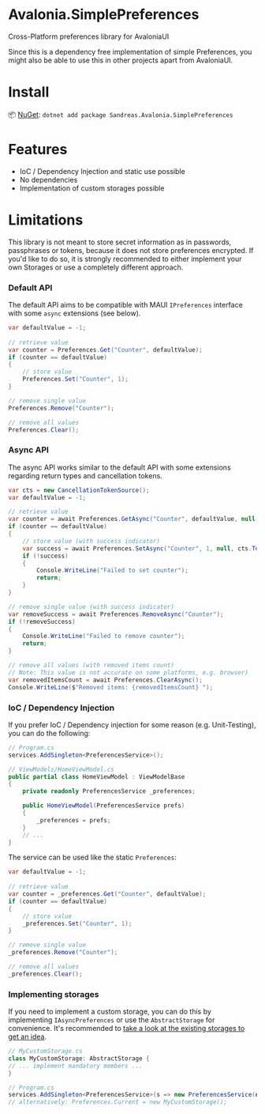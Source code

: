 # Avalonia.SimplePreferences
Cross-Platform preferences library for AvaloniaUI

Since this is a dependency free implementation of simple Preferences, you might also be able to use this in other projects apart from AvaloniaUI.

# Install

📦 [NuGet](https://nuget.org/packages/Sandreas.Avalonia.SimplePreferences): `dotnet add package Sandreas.Avalonia.SimplePreferences`

# Features

- IoC / Dependency Injection and static use possible
- No dependencies
- Implementation of custom storages possible

# Limitations

This library is not meant to store secret information as in passwords, passphrases or tokens, because it does not store 
preferences encrypted. If you'd like to do so, it is strongly recommended to either implement your own Storages or use a completely
different approach.


### Default API
The default API aims to be compatible with MAUI `IPreferences` interface with some `async` extensions (see below).

```c#
var defaultValue = -1;
        
// retrieve value
var counter = Preferences.Get("Counter", defaultValue);
if (counter == defaultValue)
{
    // store value
    Preferences.Set("Counter", 1);
}

// remove single value
Preferences.Remove("Counter");

// remove all values
Preferences.Clear();
```

### Async API
The async API works similar to the default API with some extensions regarding return types and cancellation tokens.

```c#
var cts = new CancellationTokenSource();
var defaultValue = -1;

// retrieve value
var counter = await Preferences.GetAsync("Counter", defaultValue, null, cts.Token);
if (counter == defaultValue)
{
    // store value (with success indicator)
    var success = await Preferences.SetAsync("Counter", 1, null, cts.Token);
    if (!success)
    {
        Console.WriteLine("Failed to set counter");
        return;
    }
}

// remove single value (with success indicator)
var removeSuccess = await Preferences.RemoveAsync("Counter");
if (!removeSuccess)
{
    Console.WriteLine("Failed to remove counter");
    return;
}

// remove all values (with removed items count)
// Note: This value is not accurate on some platforms, e.g. browser)
var removedItemsCount = await Preferences.ClearAsync();
Console.WriteLine($"Removed items: {removedItemsCount} ");
```

### IoC / Dependency Injection
If you prefer IoC / Dependency injection for some reason (e.g. Unit-Testing), you can do the following:
```c#
// Program.cs
services.AddSingleton<PreferencesService>();

// ViewModels/HomeViewModel.cs
public partial class HomeViewModel : ViewModelBase
{
    private readonly PreferencesService _preferences;

    public HomeViewModel(PreferencesService prefs)
    {
        _preferences = prefs;
    }
    // ...
}
```

The service can be used like the static `Preferences`:

```c#
var defaultValue = -1;
        
// retrieve value
var counter = _preferences.Get("Counter", defaultValue);
if (counter == defaultValue)
{
    // store value
    _preferences.Set("Counter", 1);
}

// remove single value
_preferences.Remove("Counter");

// remove all values
_preferences.Clear();
```

### Implementing storages

If you need to implement a custom storage, you can do this by implementing `IAsyncPreferences` or use the `AbstractStorage` for convenience.
It's recommended to [take a look at the existing storages to get an idea](https://github.com/sandreas/Avalonia.SimplePreferences/tree/main/Avalonia.SimplePreferences/Storages).

```c#
// MyCustomStorage.cs
class MyCustomStorage: AbstractStorage {
// ... implement mandatory members ...
}

// Program.cs
services.AddSingleton<PreferencesService>(s => new PreferencesService(new MyCustomStorage());
// alternatively: Preferences.Current = new MyCustomStorage();
```

